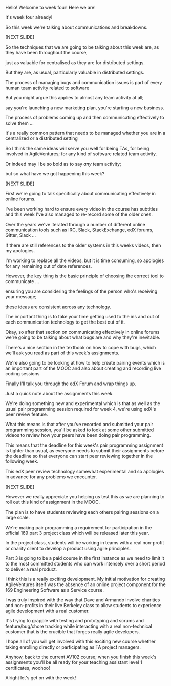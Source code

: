 Hello! Welcome to week four! Here we are!

It's week four already! 

So this week we're talking about communications and breakdowns.

[NEXT SLIDE]

So the techniques that we are going to be talking about this week are, as they have been throughout the course,

just as valuable for centralised as they are for distributed settings.

But they are, as usual, particularly valuable in
distributed settings.

The process of managing bugs and
communication issues is part of every human team activity related to software

But you might argue this applies to almost any team activity at all;

say you're launching a new marketing plan, you're
starting a new business.

The process of problems coming up and then communicating effectively to solve them ... 

It's a really common pattern that needs to be managed whether you are in a centralized or a distributed setting

So I think the same ideas will serve you well
for being TAs, for being involved in 
AgileVentures; for any kind of software related team activity.

Or indeed may I be so bold as to say
*any* team activity; 

but so what have we got happening this week?  

[NEXT SLIDE]

First we're going to talk specifically about
communicating effectively in online forums.

I've been working hard to ensure every video in the course has subtitles and this week I've also managed to re-record some of the older ones.

Over the years we've iterated through a number of different online communication tools such as IRC, Slack, StackExchange, edX forums, Gitter, Slack ...

If there are still references to the older systems in this weeks videos, then my apologies.  

I'm working to replace all the videos, but it is time consuming, so apologies for any remaining out of date references.

However, the key thing is the basic principle of choosing the correct tool to communicate ...

ensuring you are considering the feelings of the person who's receiving your message; 

these ideas are consistent across any technology.

The important thing is to take your time getting used to the ins and out of each communication technology to get the best out of it.

Okay, so after that section on communicating effectively in online forums we're going to be talking about what bugs are and why they're inevitable. 

There's a nice section in the textbook on how to cope with bugs, which we'll ask you read as part of this week's assignments.  

We're also going to be looking at how to help create pairing events which is an important part of the MOOC and also about creating and recording live coding sessions
 
Finally I'll talk you through the edX Forum and wrap things up.

Just a quick note about the assignments this week.  

We're doing something new and experimental which is that as well as the usual pair programming session required for week 4, we're using edX's peer review feature.

What this means is that after you've recorded and submitted your pair programming session, you'll be asked to look at some other submitted videos to review how your peers have been doing pair programming.

This means that the deadline for this week's pair programming assignment is tighter than usual, as everyone needs to submit their assignments before the deadline so that everyone can start peer reviewing together in the following week.

This edX peer review technology somewhat experimental and so apologies in advance for any problems we encounter.

[NEXT SLIDE]

However we really appreciate you helping us test this as we are planning to roll out this kind of assignment in the MOOC.

The plan is to have students reviewing each others pairing sessions on a large scale.

We're making pair programming a requirement for participation in the official 169 part 3 project class which will be released later this year.

In the project class, students will be working in teams with a real non-profit or charity client to develop a product using agile principles.  

Part 3 is going to be a paid course in the first instance as we need to limit it to the most committed students who can work intensely over a short period to deliver a real product.

I think this is a really exciting development.  My initial motivation for creating AgileVentures itself was the absence of an online project component for the 169 Engineering Software as a Service course.

I was truly inspired with the way that Dave and Armando involve charities and non-profits in their live Berkeley class to allow students to experience agile development with a real customer.

It's trying to grapple with testing and prototyping and scrums and feature/bug/chore tracking while interacting with a real non-technical customer that is the crucible that forges really agile developers.

I hope all of you will get involved with this exciting new course whether taking enrolling directly or participating as TA project managers.

Anyhow, back to the current AV102 course; when you finish this week's assignments you'll be all
ready for your teaching assistant level 1
certificates, woohoo!

Alright let's get on with the week!

